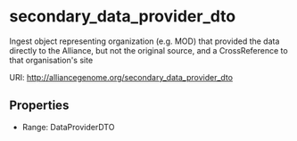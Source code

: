 # secondary_data_provider_dto

Ingest object representing organization (e.g. MOD) that provided the data directly to the Alliance, but not the original source, and a CrossReference to that organisation's site

URI: http://alliancegenome.org/secondary_data_provider_dto



<!-- no inheritance hierarchy -->


## Properties

 * Range: DataProviderDTO


